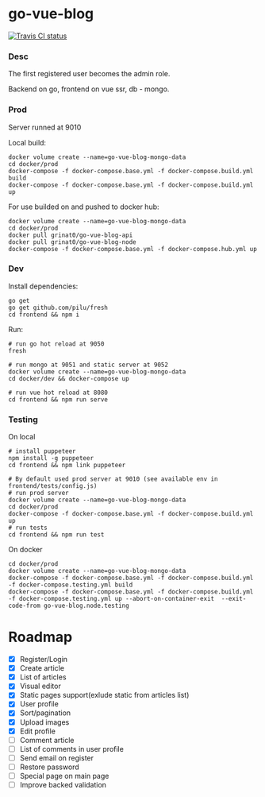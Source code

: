 # go-vue-blog
[![Travis CI status](https://travis-ci.org/grinat/go-vue-blog.svg?branch=master)](https://travis-ci.org/grinat/go-vue-blog)

### Desc
The first registered user becomes the admin role.

Backend on go, frontend on vue ssr, db - mongo.

### Prod
Server runned at 9010

Local build:
```
docker volume create --name=go-vue-blog-mongo-data
cd docker/prod
docker-compose -f docker-compose.base.yml -f docker-compose.build.yml build
docker-compose -f docker-compose.base.yml -f docker-compose.build.yml up
```

For use builded on and pushed to docker hub:
```
docker volume create --name=go-vue-blog-mongo-data
cd docker/prod
docker pull grinat0/go-vue-blog-api
docker pull grinat0/go-vue-blog-node
docker-compose -f docker-compose.base.yml -f docker-compose.hub.yml up
```

### Dev

Install dependencies:
```
go get
go get github.com/pilu/fresh
cd frontend && npm i
```

Run:
```
# run go hot reload at 9050
fresh

# run mongo at 9051 and static server at 9052
docker volume create --name=go-vue-blog-mongo-data
cd docker/dev && docker-compose up

# run vue hot reload at 8080
cd frontend && npm run serve
```

### Testing
On local
```
# install puppeteer
npm install -g puppeteer
cd frontend && npm link puppeteer

# By default used prod server at 9010 (see available env in frontend/tests/config.js)
# run prod server
docker volume create --name=go-vue-blog-mongo-data
cd docker/prod
docker-compose -f docker-compose.base.yml -f docker-compose.build.yml up
# run tests
cd frontend && npm run test
```

On docker
```
cd docker/prod
docker volume create --name=go-vue-blog-mongo-data
docker-compose -f docker-compose.base.yml -f docker-compose.build.yml -f docker-compose.testing.yml build
docker-compose -f docker-compose.base.yml -f docker-compose.build.yml -f docker-compose.testing.yml up --abort-on-container-exit  --exit-code-from go-vue-blog.node.testing
```

# Roadmap
- [x] Register/Login
- [x] Create article
- [x] List of articles
- [x] Visual editor
- [x] Static pages support(exlude static from articles list)
- [x] User profile
- [x] Sort/pagination
- [x] Upload images
- [x] Edit profile
- [ ] Comment article
- [ ] List of comments in user profile
- [ ] Send email on register
- [ ] Restore password
- [ ] Special page on main page
- [ ] Improve backed validation
